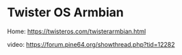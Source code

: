 # Twister OS Armbian
Home: https://twisteros.com/twisterarmbian.html

video: https://forum.pine64.org/showthread.php?tid=12282
